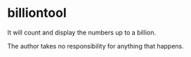 # billiontool
It will count and display the numbers up to a billion.

The author takes no responsibility for anything that happens.
